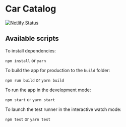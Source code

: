 # Car Catalog

[![Netlify Status](https://api.netlify.com/api/v1/badges/c535288c-7f01-44a0-9730-584a687b9d34/deploy-status)](https://app.netlify.com/sites/car-catalog-nekhaevskiy/deploys)

## Available scripts

To install dependencies:

`npm install` or `yarn`

To build the app for production to the `build` folder:

`npm run build` or `yarn build`

To run the app in the development mode:

`npm start` or `yarn start`

To launch the test runner in the interactive watch mode:

`npm test` or `yarn test`

